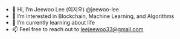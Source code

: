 

<!--
**jeewoo-lee/jeewoo-lee** is a ✨ _special_ ✨ repository because its `README.md` (this file) appears on your GitHub profile.
-->

- 👋 Hi, I’m Jeewoo Lee (이지우) @jeewoo-lee
- 👀 I’m interested in Blockchain, Machine Learning, and Algorithms
- 🌱 I’m currently learning about life
- 📫 Feel free to reach out to leejeewoo33@gmail.com

